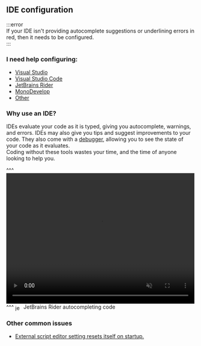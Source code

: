 ## IDE configuration
:::error  
If your IDE isn't providing autocomplete suggestions or underlining errors in red, then it needs to be configured.  
:::  

### I need help configuring:
- [Visual Studio](IDE%20Configuration/Visual%20Studio%20Configuration.md)
- [Visual Studio Code](IDE%20Configuration/Visual%20Studio%20Code%20Configuration.md)
- [JetBrains Rider](IDE%20Configuration/JetBrains%20Rider%20Configuration.md)
- [MonoDevelop](IDE%20Configuration/MonoDevelop%20Configuration.md)
- [Other](IDE%20Configuration/General%20IDE%20Configuration.md)

### Why use an IDE?

IDEs evaluate your code as it is typed, giving you autocomplete, warnings, and errors. IDEs may also give you tips and suggest improvements to your code. They also come with a [debugger](Debugging/Debugger.md), allowing you to see the state of your code as it evaluates.  
Coding without these tools wastes your time, and the time of anyone looking to help you.

^^^
<video width="500" height="347" autoplay loop muted><source type="video/webm" src="https://unity.huh.how/HTML/programming/ide-configuration/functioning-ide.mp4"></video>
^^^ <img src="/Images/jetbrains_rider.svg" alt="jetbrains rider" style="vertical-align:middle; margin:0 6px 0 0; width:16px; height:16px">JetBrains Rider autocompleting code

### Other common issues
- [External script editor setting resets itself on startup.](IDE%20Configuration/External%20Script%20Editor%20Resets.md)